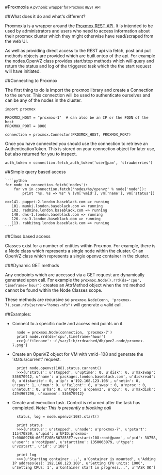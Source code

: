 #Proxmoxia <small>A pythonic wrapper for Proxmox REST API</small>

##What does it do and what's different?

Proxmoxia is a wrapper around the [Proxmox REST API](http://pve.proxmox.com/pve2-api-doc/). It is intended to be used by administrators and users who need to access information about their proxmox cluster which they might otherwise have read/scraped from the web UI.

As well as providing direct access to the REST api via fetch, post and put methods objects are provided which are built ontop of the api. For example the nodes.OpenVZ class provides start/stop methods which will query and return the status and log of the triggered task which the the start request will have initiated.

##Connecting to Proxmox

The first thing to do is import the proxmox library and create a Connection to the server. This connection will be used to authenticate ourselves and can be any of the nodes in the cluster.

    import proxmox

    PROXMOX_HOST = "proxmox-1"  # can also be an IP or the FQDN of the host
    PROXMOX_PORT = 8006	

    connection = proxmox.Connector(PROXMOX_HOST, PROXMOX_PORT)

Once you have connected you should use the connection to retrieve an AuthenticationToken. This is stored on your connection object for later use, but also returned for you to inspect.

    auth_token = connection.fetch_auth_token('user@pam', 'strawberries')

##Simple query based access

    ````python
    for node in connection.fetch('nodes'):
        for vm in connection.fetch('nodes/%s/openvz' % node['node']):
            print "%s. %s => %s" % (vm['vmid'], vm['name'], vm['status'])

    >>>141. puppet-2.london.baseblack.com => running
       101. munki.london.baseblack.com => running
       102. redmine.london.baseblack.com => running
       140. dns-1.london.baseblack.com => running
       126. ns-3.london.baseblack.com => running
       113. rabbitmq.london.baseblack.com => running
    ````

##Class based access

Classes exist for a number of entities within Proxmox. For example, there is a Node class which represents a single node within the cluster. Or an OpenVZ class which represents a single openvz container in the cluster.

###Dynamic GET methods

Any endpoints which are accessed via a GET request are dynamically generated upon call. 
For example the `proxmox.Node().rrd(ds='cpu', timeframe='hour')` creates an AttrMethod object when the rrd method cannot be found within the Node Classes scope.

These methods are recursive so `proxmox.Node(conn, 'proxmox-7).scan.nfs(server="homes-nfs")` will generate a valid call.

##Examples:

* Connect to a specific node and access end points on it.

        node = proxmox.Node(connection, 'proxmox-7')
        print node.rrd(ds='cpu',timeframe='hour')
        >>>{u'filename': u'/var/lib/rrdcached/db/pve2-node/proxmox-7.png'}
    
* Create an OpenVZ object for VM with vmid=108 and generate the 'status/current' request.

        print node.openvz(108).status.current()
        >>>{u'status': u'stopped', u'uptime': 0, u'disk': 0, u'maxswap': 536870912, u'name': u'packages.london.baseblack.com', u'diskread': 0, u'diskwrite': 0, u'ip': u'192.168.123.108', u'netin': 0, u'cpus': 1, u'mem': 0, u'failcnt': 0, u'swap': 0, u'nproc': 0, u'netout': 0, u'ha': 0, u'type': u'openvz', u'cpu': 0, u'maxdisk': 4294967296, u'maxmem': 536870912}

* Create and execution task. Control is returned after the task has completed. *Note: This is presently a blocking call*

        status, log = node.openvz(108).start()
    
        print status
        >>>{u'status': u'stopped', u'node': u'proxmox-7', u'pstart': 115470859, u'upid': u'UPID:proxmox-7:00009766:06E1F20B:507853E7:vzstart:108:root@pam:', u'pid': 38758, u'user': u'root@pam', u'starttime': 1350063079, u'type': u'vzstart', u'id': u'108'}
    
        print log
        >>>[u'Starting container ...', u'Container is mounted', u'Adding IP address(es): 192.168.123.108', u'Setting CPU units: 1000', u'Setting CPUs: 1', u'Container start in progress...', u'TASK OK']


		
